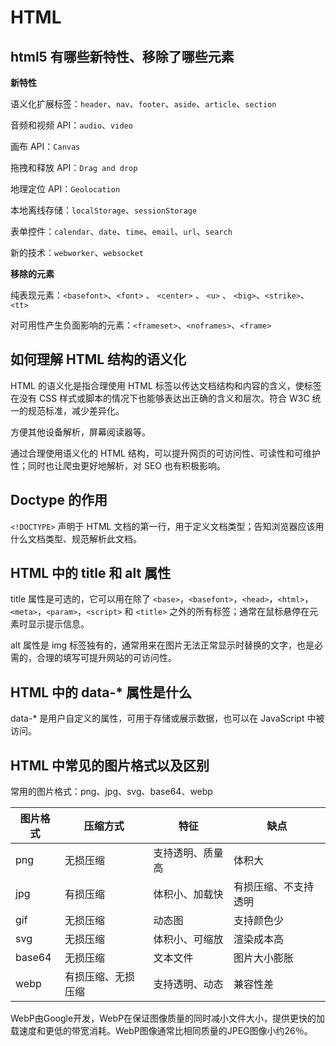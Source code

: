 # HTML

## html5 有哪些新特性、移除了哪些元素

**新特性**

语义化扩展标签：`header`、`nav`、`footer`、`aside`、`article`、`section`

音频和视频 API：`audio`、`video`

画布 API：`Canvas`

拖拽和释放 API：`Drag and drop`

地理定位 API：`Geolocation`

本地离线存储：`localStorage`、`sessionStorage` 

表单控件：`calendar`、`date`、`time`、`email`、`url`、`search`

新的技术：`webworker`、`websocket`

**移除的元素**

纯表现元素：`<basefont>`、`<font>` 、 `<center>` 、 `<u>` 、 `<big>`、`<strike>`、 `<tt>`

对可用性产生负面影响的元素：`<frameset>`、`<noframes>`、`<frame>`

## 如何理解 HTML 结构的语义化

HTML 的语义化是指合理使用 HTML 标签以传达文档结构和内容的含义，使标签在没有 CSS 样式或脚本的情况下也能够表达出正确的含义和层次。符合 W3C 统一的规范标准，减少差异化。

方便其他设备解析，屏幕阅读器等。

通过合理使用语义化的 HTML 结构，可以提升网页的可访问性、可读性和可维护性；同时也让爬虫更好地解析，对 SEO 也有积极影响。

## Doctype 的作用

`<!DOCTYPE>` 声明于 HTML 文档的第一行，用于定义文档类型；告知浏览器应该用什么文档类型、规范解析此文档。

## HTML 中的 title 和 alt 属性

title 属性是可选的，它可以用在除了 `<base>`，`<basefont>`，`<head>`，`<html>`，`<meta>`，`<param>`，`<script>` 和 `<title>` 之外的所有标签；通常在鼠标悬停在元素时显示提示信息。

alt 属性是 img 标签独有的，通常用来在图片无法正常显示时替换的文字，也是必需的，合理的填写可提升网站的可访问性。

## HTML 中的 data-* 属性是什么

data-* 是用户自定义的属性，可用于存储或展示数据，也可以在 JavaScript 中被访问。

## HTML 中常见的图片格式以及区别

常用的图片格式：png、jpg、svg、base64、webp

| 图片格式 | 压缩方式 | 特征 | 缺点 |
| --- | --- | --- | --- |
| png | 无损压缩 | 支持透明、质量高 | 体积大 |
| jpg | 有损压缩 | 体积小、加载快 | 有损压缩、不支持透明 |
| gif | 无损压缩 | 动态图 | 支持颜色少 |
| svg | 无损压缩 | 体积小、可缩放 | 渲染成本高 |
| base64 | 无损压缩 | 文本文件 | 图片大小膨胀 |
| webp | 有损压缩、无损压缩 | 支持透明、动态 | 兼容性差 |

WebP由Google开发，WebP在保证图像质量的同时减小文件大小，提供更快的加载速度和更低的带宽消耗。WebP图像通常比相同质量的JPEG图像小约26％。